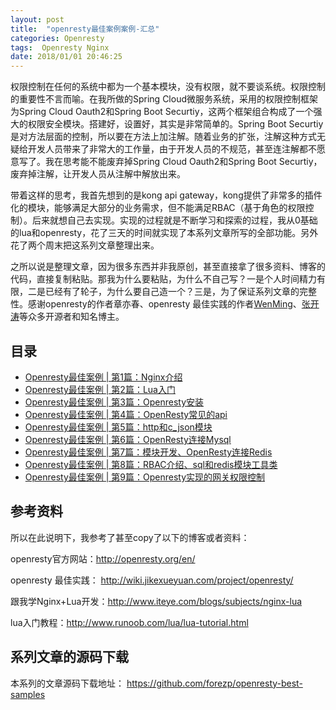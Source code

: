 ```yaml
---
layout: post
title:  "openresty最佳案例案例-汇总"
categories: Openresty 
tags:  Openresty Nginx
date: 2018/01/01 20:46:25
---
```





权限控制在任何的系统中都为一个基本模块，没有权限，就不要谈系统。权限控制的重要性不言而喻。在我所做的Spring Cloud微服务系统，采用的权限控制框架为Spring Cloud Oauth2和Spring Boot Securtiy，这两个框架组合构成了一个强大的权限安全模块。搭建好，设置好，其实是非常简单的。Spring Boot Securtiy是对方法层面的控制，所以要在方法上加注解。随着业务的扩张，注解这种方式无疑给开发人员带来了非常大的工作量，由于开发人员的不规范，甚至连注解都不愿意写了。我在思考能不能废弃掉Spring Cloud Oauth2和Spring Boot Securtiy，废弃掉注解，让开发人员从注解中解放出来。

带着这样的思考，我首先想到的是kong api gateway，kong提供了非常多的插件化的模块，能够满足大部分的业务需求，但不能满足RBAC（基于角色的权限控制）。后来就想自己去实现。实现的过程就是不断学习和探索的过程，我从0基础的lua和openresty，花了三天的时间就实现了本系列文章所写的全部功能。另外花了两个周末把这系列文章整理出来。

之所以说是整理文章，因为很多东西并非我原创，甚至直接拿了很多资料、博客的代码，直接复制粘贴。那我为什么要粘贴，为什么不自己写？一是个人时间精力有限，二是已经有了轮子，为什么要自己造一个？三是，为了保证系列文章的完整性。感谢openresty的作者章亦春、openresty 最佳实践的作者[WenMing](https://github.com/moonbingbing)、[张开涛](http://jinnianshilongnian.iteye.com/)等众多开源者和知名博主。

<!--more-->


## 目录

-  [Openresty最佳案例 | 第1篇：Nginx介绍](http://blog.csdn.net/forezp/article/details/78616591)
-  [Openresty最佳案例 | 第2篇：Lua入门](http://blog.csdn.net/forezp/article/details/78616622)
-  [Openresty最佳案例 | 第3篇：Openresty安装](http://blog.csdn.net/forezp/article/details/78616645)
-  [Openresty最佳案例 | 第4篇：OpenResty常见的api](http://blog.csdn.net/forezp/article/details/78616660)
-  [Openresty最佳案例 | 第5篇：http和c_json模块](http://blog.csdn.net/forezp/article/details/78616672)
-  [Openresty最佳案例 | 第6篇：OpenResty连接Mysql](http://blog.csdn.net/forezp/article/details/78616698)
-  [Openresty最佳案例 | 第7篇：模块开发、OpenResty连接Redis](http://blog.csdn.net/forezp/article/details/78616714)
-  [Openresty最佳案例 | 第8篇：RBAC介绍、sql和redis模块工具类](http://blog.csdn.net/forezp/article/details/78616738)
-  [Openresty最佳案例 | 第9篇：Openresty实现的网关权限控制](http://blog.csdn.net/forezp/article/details/78616779)


## 参考资料

所以在此说明下，我参考了甚至copy了以下的博客或者资料：

openresty官方网站：http://openresty.org/en/ 

openresty 最佳实践： http://wiki.jikexueyuan.com/project/openresty/

跟我学Nginx+Lua开发：http://www.iteye.com/blogs/subjects/nginx-lua

lua入门教程：http://www.runoob.com/lua/lua-tutorial.html

## 系列文章的源码下载

本系列的文章源码下载地址：
https://github.com/forezp/openresty-best-samples
